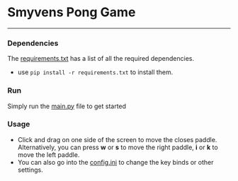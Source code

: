 # Smyvens Pong Game

***

### Dependencies

The [requirements.txt](requirements.txt) has a list of all the required dependencies.

- use `pip install -r requirements.txt` to install them.

### Run

Simply run the [main.py](main.py) file to get started

### Usage

- Click and drag on one side of the screen to move the closes paddle. Alternatively, you can
press **w** or **s** to move the right paddle, **i** or **k** to move the left paddle.
- You can also go into the [config.ini](config.ini) to change the key binds or other
settings.

